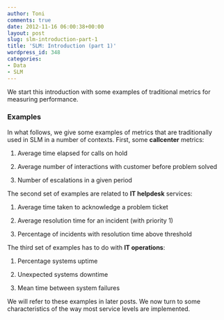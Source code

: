 ```yaml
---
author: Toni
comments: true
date: 2012-11-16 06:00:38+00:00
layout: post
slug: slm-introduction-part-1
title: 'SLM: Introduction (part 1)'
wordpress_id: 348
categories:
- Data
- SLM
---
```


We start this introduction with some examples of traditional metrics for measuring performance.


### Examples


In what follows, we give some examples of metrics that are traditionally used in SLM in a number of contexts. First, some **callcenter** metrics:



	
  1. Average time elapsed for calls on hold

	
  2. Average number of interactions with customer before problem solved

	
  3. Number of escalations in a given period


The second set of examples are related to **IT helpdesk** services:



	
  1. Average time taken to acknowledge a problem ticket

	
  2. Average resolution time for an incident (with priority 1)

	
  3. Percentage of incidents with resolution time above threshold


The third set of examples has to do with **IT operations**:



	
  1. Percentage systems uptime

	
  2. Unexpected systems downtime

	
  3. Mean time between system failures


We will refer to these examples in later posts. We now turn to some characteristics of the way most service levels are implemented.



